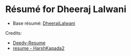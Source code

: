 # Résumé for Dheeraj Lalwani

- Base résumé: [DheerajLalwani](https://dheerajdlalwani.github.io/resume)

Credits:

- [Deedy-Resume](https://github.com/deedy/Deedy-Resume)
- [resume - HarshKapada2](https://github.com/HarshKapadia2/resume)
